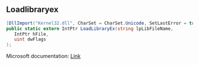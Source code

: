 ## Loadlibraryex

```csharp
[DllImport("Kernel32.dll", CharSet = CharSet.Unicode, SetLastError = true)][return: MarshalAs(UnmanagedType.SysInt)]
public static extern IntPtr LoadLibraryEx(string lpLibFileName,
   IntPtr hFile,
   uint dwFlags
);
```

Microsoft documentation: [Link](https://docs.microsoft.com/en-us/windows/win32/api/libloaderapi/nf-libloaderapi-loadlibraryexw)
